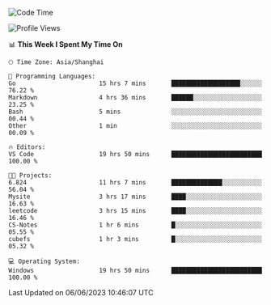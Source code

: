 <!--START_SECTION:waka-->
![Code Time](http://img.shields.io/badge/Code%20Time-973%20hrs%2057%20mins-blue)

![Profile Views](http://img.shields.io/badge/Profile%20Views-0-blue)

📊 **This Week I Spent My Time On** 

```text
🕑︎ Time Zone: Asia/Shanghai

💬 Programming Languages: 
Go                       15 hrs 7 mins       ███████████████████░░░░░░   76.22 % 
Markdown                 4 hrs 36 mins       ██████░░░░░░░░░░░░░░░░░░░   23.25 % 
Bash                     5 mins              ░░░░░░░░░░░░░░░░░░░░░░░░░   00.44 % 
Other                    1 min               ░░░░░░░░░░░░░░░░░░░░░░░░░   00.09 % 

🔥 Editors: 
VS Code                  19 hrs 50 mins      █████████████████████████   100.00 % 

🐱‍💻 Projects: 
6.824                    11 hrs 7 mins       ██████████████░░░░░░░░░░░   56.04 % 
Mysite                   3 hrs 17 mins       ████░░░░░░░░░░░░░░░░░░░░░   16.63 % 
leetcode                 3 hrs 15 mins       ████░░░░░░░░░░░░░░░░░░░░░   16.46 % 
CS-Notes                 1 hr 6 mins         █░░░░░░░░░░░░░░░░░░░░░░░░   05.55 % 
cubefs                   1 hr 3 mins         █░░░░░░░░░░░░░░░░░░░░░░░░   05.32 % 

💻 Operating System: 
Windows                  19 hrs 50 mins      █████████████████████████   100.00 % 
```


 Last Updated on 06/06/2023 10:46:07 UTC
<!--END_SECTION:waka-->